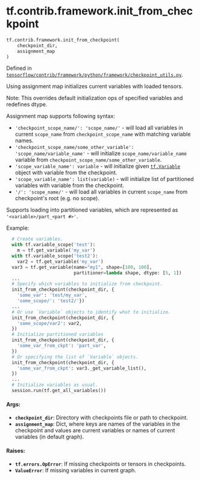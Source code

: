 <div itemscope itemtype="http://developers.google.com/ReferenceObject">
<meta itemprop="name" content="tf.contrib.framework.init_from_checkpoint" />
<meta itemprop="path" content="Stable" />
</div>

# tf.contrib.framework.init_from_checkpoint

``` python
tf.contrib.framework.init_from_checkpoint(
    checkpoint_dir,
    assignment_map
)
```



Defined in [`tensorflow/contrib/framework/python/framework/checkpoint_utils.py`](/code/stable/tensorflow/contrib/framework/python/framework/checkpoint_utils.py).

Using assignment map initializes current variables with loaded tensors.

Note: This overrides default initialization ops of specified variables and
redefines dtype.

Assignment map supports following syntax:

* `'checkpoint_scope_name/': 'scope_name/'` - will load all variables in
  current `scope_name` from `checkpoint_scope_name` with matching variable
  names.
* `'checkpoint_scope_name/some_other_variable': 'scope_name/variable_name'` -
  will initialize `scope_name/variable_name` variable
  from `checkpoint_scope_name/some_other_variable`.
* `'scope_variable_name': variable` - will initialize given <a href="../../../tf/Variable.md"><code>tf.Variable</code></a>
  object with variable from the checkpoint.
* `'scope_variable_name': list(variable)` - will initialize list of
  partitioned variables with variable from the checkpoint.
* `'/': 'scope_name/'` - will load all variables in current `scope_name` from
  checkpoint's root (e.g. no scope).

Supports loading into partitioned variables, which are represented as
`'<variable>/part_<part #>'`.

Example:

```python
  # Create variables.
  with tf.variable_scope('test'):
    m = tf.get_variable('my_var')
  with tf.variable_scope('test2'):
    var2 = tf.get_variable('my_var')
  var3 = tf.get_variable(name="my1", shape=[100, 100],
                         partitioner=lambda shape, dtype: [5, 1])
  ...
  # Specify which variables to initialize from checkpoint.
  init_from_checkpoint(checkpoint_dir, {
    'some_var': 'test/my_var',
    'some_scope/': 'test2/'})
  ...
  # Or use `Variable` objects to identify what to initialize.
  init_from_checkpoint(checkpoint_dir, {
    'some_scope/var2': var2,
  })
  # Initialize partitioned variables
  init_from_checkpoint(checkpoint_dir, {
    'some_var_from_ckpt': 'part_var',
  })
  # Or specifying the list of `Variable` objects.
  init_from_checkpoint(checkpoint_dir, {
    'some_var_from_ckpt': var3._get_variable_list(),
  })
  ...
  # Initialize variables as usual.
  session.run(tf.get_all_variables())
```

#### Args:

* <b>`checkpoint_dir`</b>: Directory with checkpoints file or path to checkpoint.
* <b>`assignment_map`</b>: Dict, where keys are names of the variables in the
    checkpoint and values are current variables or names of current variables
    (in default graph).


#### Raises:

* <b>`tf.errors.OpError`</b>: If missing checkpoints or tensors in checkpoints.
* <b>`ValueError`</b>: If missing variables in current graph.